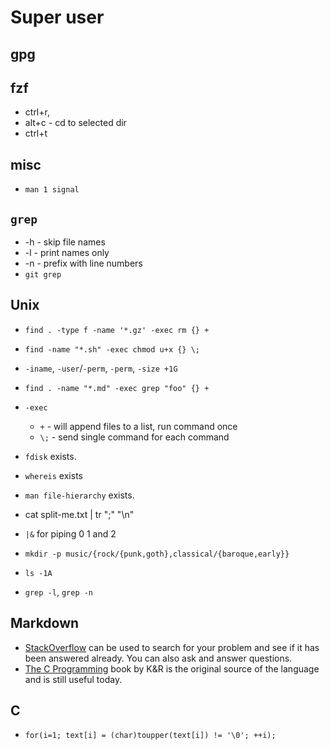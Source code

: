 # Super user

## gpg

## fzf

* ctrl+r,
* alt+c - cd to selected dir
* ctrl+t


## misc

* `man 1 signal`

## `grep`

* -h - skip file names
* -l - print names only
* -n - prefix with line numbers
* `git grep`

## Unix

* `find . -type f -name '*.gz' -exec rm {} + `
* `find -name "*.sh" -exec chmod u+x {} \;`
* `-iname`, `-user`/`-perm`, `-perm`, `-size +1G`
* `find . -name "*.md" -exec grep "foo" {} +`
* `-exec`
  * `+` - will append files to a list, run command once
  * `\;` - send single command for each command

* `fdisk` exists.
* `whereis` exists
* `man file-hierarchy` exists.
* cat split-me.txt | tr ";" "\n"
* `|&` for piping 0 1 and 2
* `mkdir -p music/{rock/{punk,goth},classical/{baroque,early}}`
* `ls -1A`
* `grep -l`, `grep -n`

## Markdown

- [StackOverflow][] can be used to search for your problem and see if it has been answered already. You can also
ask and answer questions.
- [The C Programming][K&R] book by K&R is the original source of the language and is still useful today.

[stackoverflow]: http://stackoverflow.com/questions/tagged/c
[K&R]: https://www.amazon.com/Programming-Language-2nd-Brian-Kernighan/dp/0131103628/


## C

* `for(i=1; text[i] = (char)toupper(text[i]) != '\0'; ++i);`
